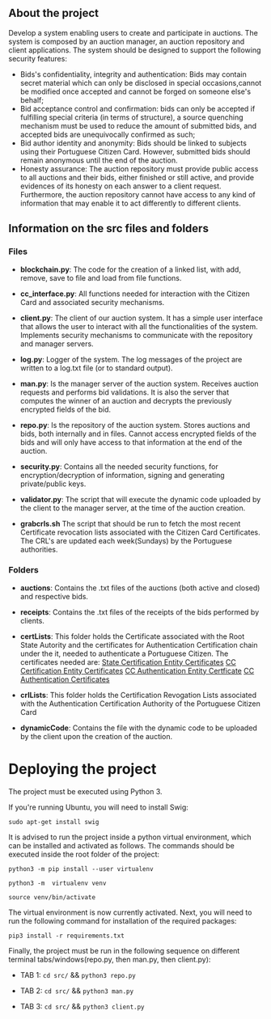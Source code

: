 ## About the project

Develop a system enabling users to create and participate in auctions. The system is composed by an auction manager, an auction repository and client applications. 
The system should be designed to support the following security features:

- Bids's confidentiality, integrity and authentication: Bids may contain secret material which can only be disclosed in special occasions,cannot be modified once accepted and cannot be forged on someone else's behalf;
- Bid acceptance control and confirmation: bids can only be accepted if fulfilling special criteria (in terms of structure), a source quenching mechanism must be used to reduce the amount of submitted bids, and accepted bids are unequivocally confirmed as such;
- Bid author identity and anonymity: Bids should be linked to subjects using their Portuguese Citizen Card. However, submitted
bids should remain anonymous until the end of the auction. 
- Honesty assurance: The auction repository must provide public access to all auctions and their bids, either finished or still active, and provide evidences of its honesty on each answer to a client request.
Furthermore, the auction repository cannot have access to any kind of information that may enable it to act differently to different clients.

## Information on the src files and folders

### Files

- **blockchain.py**:
The code for the creation of a linked list, with add, remove, save to file and load from file functions.

- **cc_interface.py**:
All functions needed for interaction with the Citizen Card and associated security mechanisms.

- **client.py**:
The client of our auction system. It has a simple user interface that allows the user to interact with all the functionalities of the system. Implements security mechanisms to communicate with the repository and manager servers.

- **log.py**:
Logger of the system. The log messages of the project are written to a log.txt file (or to standard output).

- **man.py**:
Is the manager server of the auction system. Receives auction requests and performs bid validations. It is also the server that computes the winner of an auction and decrypts the previously encrypted fields of the bid.

- **repo.py**:
Is the repository of the auction system. Stores auctions and bids, both internally and in files. Cannot access encrypted fields of the bids and will only have access to that information at the end of the auction.

- **security.py**:
Contains all the needed security functions, for encryption/decryption of information, signing and generating private/public keys.

- **validator.py**:
The script that will execute the dynamic code uploaded by the client to the manager server, at the time of the auction creation.

- **grabcrls.sh**
The script that should be run to fetch the most recent Certificate revocation lists associated with the Citizen Card Certificates. The CRL's are updated each week(Sundays) by the Portuguese authorities.

### Folders

- **auctions**:
Contains the .txt files of the auctions (both active and closed) and respective bids.

- **receipts**:
Contains the .txt files of the receipts of the bids performed by clients.

- **certLists**:
This folder holds the Certificate associated with the Root State Autority and the certificates for Authentication Certification chain under the it, needed to authenticate a Portuguese Citizen.
The certificates needed are:
    [State Certification Entity Certificates](https://www.scee.gov.pt/rep/certificados/)
    [CC Certification Entity Certificates](https://pki.cartaodecidadao.pt/publico/certificado/cc_ec_cidadao/)
    [CC Authentication Entity Certficate](https://pki.cartaodecidadao.pt/publico/certificado/cc_ec_cidadao_autenticacao)
    [CC Authentication Certificates](https://pki.cartaodecidadao.pt/publico/certificado/cc_ec_cidadao_autenticacao/)

- **crlLists**:
This folder holds the Certification Revogation Lists associated with the Authentication Certification Authority of the Portuguese Citizen Card

- **dynamicCode**:
Contains the file with the dynamic code to be uploaded by the client upon the creation of the auction.

# Deploying the project

The project must be executed using Python 3.


If you're running Ubuntu, you will need to install Swig:

`sudo apt-get install swig`

It is advised to run the project inside a python virtual environment, which can be installed and activated as follows.
The commands should be executed inside the root folder of the project:

`python3 -m pip install --user virtualenv`

`python3 -m  virtualenv venv`

`source venv/bin/activate`

The virtual environment is now currently activated.  Next, you will need to run the following command for installation of the required packages:

`pip3 install -r requirements.txt`

Finally,  the  project  must  be  run  in  the  following  sequence on different terminal tabs/windows(repo.py,  then  man.py,  then
client.py):

- TAB 1: `cd src/` && `python3 repo.py`

- TAB 2: `cd src/` && `python3 man.py`

- TAB 3: `cd src/` && `python3 client.py`
